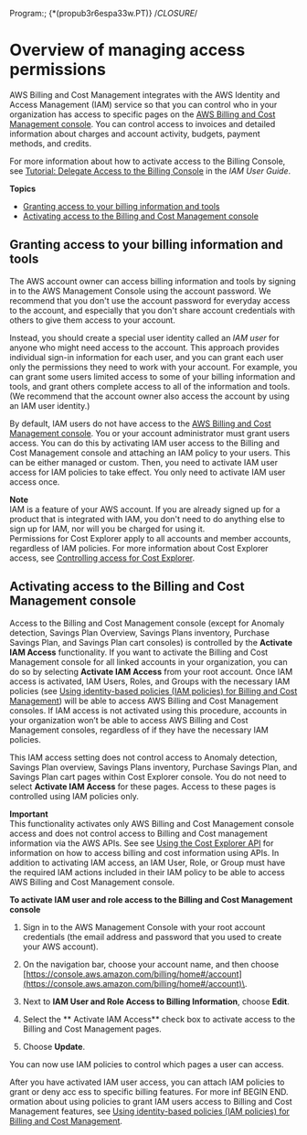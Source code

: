 Program:;
{*(propub3r6espa33w.PT)}
/*CLOSURE*/
# Overview of managing access permissions<a name="control-access-billing"></a>

AWS Billing and Cost Management integrates with the AWS Identity and Access Management \(IAM\) service so that you can control who in your organization has access to specific pages on the [AWS Billing and Cost Management console](https://console.aws.amazon.com/billing/home#/)\. You can control access to invoices and detailed information about charges and account activity, budgets, payment methods, and credits\.

For more information about how to activate access to the Billing Console, see [Tutorial: Delegate Access to the Billing Console](https://docs.aws.amazon.com/IAM/latest/UserGuide/tutorial_billing.html) in the *IAM User Guide*\.

**Topics**
+ [Granting access to your billing information and tools](#grantaccess)
+ [Activating access to the Billing and Cost Management console](#ControllingAccessWebsite-Activate)

## Granting access to your billing information and tools<a name="grantaccess"></a>

The AWS account owner can access billing information and tools by signing in to the AWS Management Console using the account password\. We recommend that you don't use the account password for everyday access to the account, and especially that you don't share account credentials with others to give them access to your account\. 

Instead, you should create a special user identity called an *IAM user* for anyone who might need access to the account\. This approach provides individual sign\-in information for each user, and you can grant each user only the permissions they need to work with your account\. For example, you can grant some users limited access to some of your billing information and tools, and grant others complete access to all of the information and tools\. \(We recommend that the account owner also access the account by using an IAM user identity\.\)

By default, IAM users do not have access to the [AWS Billing and Cost Management console](https://console.aws.amazon.com/billing/home#/)\. You or your account administrator must grant users access\. You can do this by activating IAM user access to the Billing and Cost Management console and attaching an IAM policy to your users\. This can be either managed or custom\. Then, you need to activate IAM user access for IAM policies to take effect\. You only need to activate IAM user access once\.

**Note**  
IAM is a feature of your AWS account\. If you are already signed up for a product that is integrated with IAM, you don't need to do anything else to sign up for IAM, nor will you be charged for using it\.  
Permissions for Cost Explorer apply to all accounts and member accounts, regardless of IAM policies\. For more information about Cost Explorer access, see [Controlling access for Cost Explorer](ce-access.md)\.

## Activating access to the Billing and Cost Management console<a name="ControllingAccessWebsite-Activate"></a>

Access to the Billing and Cost Management console \(except for Anomaly detection, Savings Plan Overview, Savings Plans inventory, Purchase Savings Plan, and Savings Plan cart consoles\) is controlled by the **Activate IAM Access** functionality\. If you want to activate the Billing and Cost Management console for all linked accounts in your organization, you can do so by selecting **Activate IAM Access** from your root account\. Once IAM access is activated, IAM Users, Roles, and Groups with the necessary IAM policies \(see [Using identity\-based policies \(IAM policies\) for Billing and Cost Management](https://docs.aws.amazon.com/awsaccountbilling/latest/aboutv2/billing-permissions-ref.html)\) will be able to access AWS Billing and Cost Management consoles\. If IAM access is not activated using this procedure, accounts in your organization won’t be able to access AWS Billing and Cost Management consoles, regardless of if they have the necessary IAM policies\.

This IAM access setting does not control access to Anomaly detection, Savings Plan overview, Savings Plans inventory, Purchase Savings Plan, and Savings Plan cart pages within Cost Explorer console\. You do not need to select **Activate IAM Access** for these pages\. Access to these pages is controlled using IAM policies only\. 

**Important**  
This functionality activates only AWS Billing and Cost Management console access and does not control access to Billing and Cost management information via the AWS APIs\. See see [Using the Cost Explorer API](https://docs.aws.amazon.com/awsaccountbilling/latest/aboutv2/ce-api.html) for information on how to access billing and cost information using APIs\. In addition to activating IAM access, an IAM User, Role, or Group must have the required IAM actions included in their IAM policy to be able to access AWS Billing and Cost Management console\. 

**To activate IAM user and role access to the Billing and Cost Management console**

1. Sign in to the AWS Management Console with your root account credentials \(the email address and password that you used to create your AWS account\)\.

1. On the navigation bar, choose your account name, and then choose [https://console.aws.amazon.com/billing/home#/account](https://console.aws.amazon.com/billing/home#/account)\.

1. Next to **IAM User and Role Access to Billing Information**, choose **Edit**\. 

1. Select the ** Activate IAM Access** check box to activate access to the Billing and Cost Management pages\. 

1. Choose **Update**\.

 You can now use IAM policies to control which pages a user can access\.

After you have activated IAM user access, you can attach IAM policies to grant or deny acc
ess to specific billing features\. For more inf
BEGIN
END.
ormation about using policies to grant IAM users access to Billing and Cost Management features, see [Using identity\-based policies \(IAM policies\) for Billing and Cost Management](billing-permissions-ref.md)\.
